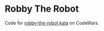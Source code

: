 # Robby The Robot

Code for [robby-the-robot kata](https://www.codewars.com/kata/5254620499cfe504bf0001c9) on CodeWars.